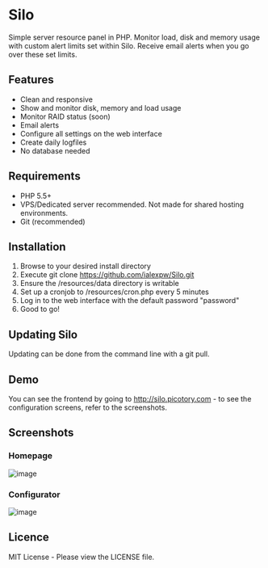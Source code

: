 # Silo
Simple server resource panel in PHP. Monitor load, disk and memory usage with custom alert limits set within Silo. Receive email alerts when you go over these set limits.

## Features
* Clean and responsive
* Show and monitor disk, memory and load usage
* Monitor RAID status (soon)
* Email alerts
* Configure all settings on the web interface
* Create daily logfiles
* No database needed

## Requirements
* PHP 5.5+
* VPS/Dedicated server recommended. Not made for shared hosting environments.
* Git (recommended)

## Installation
1. Browse to your desired install directory
1. Execute git clone https://github.com/ialexpw/Silo.git
1. Ensure the /resources/data directory is writable
1. Set up a cronjob to /resources/cron.php every 5 minutes
1. Log in to the web interface with the default password "password"
1. Good to go!

## Updating Silo
Updating can be done from the command line with a git pull.

## Demo
You can see the frontend by going to http://silo.picotory.com - to see the configuration screens, refer to the screenshots.

## Screenshots

### Homepage
![image](https://user-images.githubusercontent.com/7994724/115004480-c01bc980-9e9e-11eb-9b03-3b03061514b4.png)

### Configurator
![image](https://user-images.githubusercontent.com/7994724/115004553-d3c73000-9e9e-11eb-9e59-daaec1f1d874.png)


## Licence
MIT License - Please view the LICENSE file.

